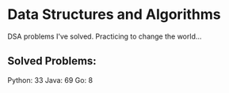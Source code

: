 # Data Structures and Algorithms
DSA problems I've solved. Practicing to change the world...

## Solved Problems:
Python: 33
Java: 69
Go: 8

